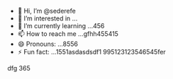 - 👋 Hi, I’m @sederefe
- 👀 I’m interested in ...
- 🌱 I’m currently learning ...456
- 📫 How to reach me ...gfhh455415
- 😄 Pronouns: ...8556
- ⚡ Fun fact: ...1551asdasdsdf1
995123123546545fer
<!---sdf456996
sederefe/sederefe is a ✨ special ✨ repository because its `README.md` (thi88s 53file) appears on your GitHub profile.
You can click the Preview link to take a look fsdat your fsd45.525
--->
dfg
365
